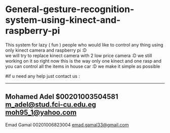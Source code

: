 # General-gesture-recognition-system-using-kinect-and-raspberry-pi
This system for lazy ( fun )  people who would like to control any thing using only kinect camera and raspberry pi :D  
we will try to replace kinect camera with 2 low price camera :D we still working on it  so right now this is the way only one 
kinect and one rasp and you can control all the items in house car :D  we make it simple as possible 

#if u need any help just contact us : 

------------------ 
Mohamed Adel 
$00201003504581 
m_adel@stud.fci-cu.edu.eg 
moh95_1@yahoo.com 
------------------ 
Emad Gamal 
00201006823004 
emad.gamal33@gmail.com 
